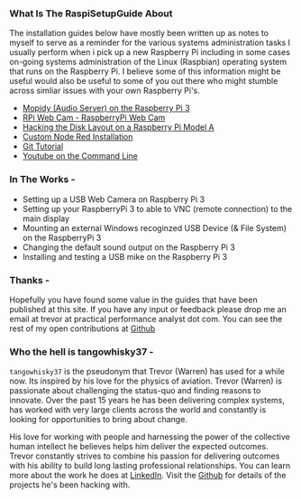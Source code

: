 
### What Is The RaspiSetupGuide About 
The installation guides below have mostly been written up as notes to myself to serve as a reminder for the various systems administration tasks I usually perform when i pick up a new Raspberry Pi including in some cases on-going systems administration of the Linux (Raspbian) operating system that runs on the Raspberry Pi. I believe some of this information might be useful would also be useful to some of you out there who might stumble across simliar issues with your own Raspberry Pi's. 

* [Mopidy (Audio Server) on the Raspberry Pi 3](/Mopidy-Audio-Setup.md)
* [RPi Web Cam - RaspberryPi Web Cam](/Webcam-Setup.md)
* [Hacking the Disk Layout on a Raspberry Pi Model A](/Custom-Disk-Prep.md)
* [Custom Node Red Installation](/Node-Red-Setup.md) 
* [Git Tutorial](/Git-Tutorial.md)
* [Youtube on the Command Line](/Youtube-On-CommandLine.md)

### In The Works - 
* Setting up a USB Web Camera on Raspberry Pi 3
* Setting up your RaspberryPi 3 to able to VNC (remote connection) to the main display
* Mounting an external Windows recoginzed USB Device (& File System) on the RaspberryPi 3
* Changing the default sound output on the Raspberry Pi 3
* Installing and testing a USB mike on the Raspberry Pi 3

### Thanks - 
Hopefully you have found some value in the guides that have been published at this site. If you have any input or feedback please drop me an email at trevor at practical performance analyst dot com. You can see the rest of my open contributions at [Github](https://github.com/tangowhisky37)

### Who the hell is tangowhisky37 - 
`tangowhisky37` is the pseudonym that Trevor (Warren) has used for a while now. Its inspired by his love for the physics of aviation. Trevor (Warren) is passionate about challenging the status-quo and finding reasons to innovate. Over the past 15 years he has been delivering complex systems, has worked with very large clients across the world and constantly is looking for opportunities to bring about change. 

His love for working with people and harnessing the power of the collective human intellect he believes helps him deliver the expected outcomes. Trevor constantly strives to combine his passion for delivering outcomes with his ability to build long lasting professional relationships. You can learn more about the work he does at [LinkedIn](https://au.linkedin.com/in/trevorwarren). Visit the [Github](https://github.com/tangowhisky37) for details of the projects he's been hacking with.

